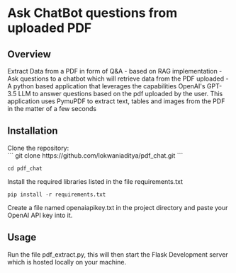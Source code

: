 <h1>Ask ChatBot questions from uploaded PDF</h1>
<h2>Overview</h2>
Extract Data from a PDF in form of Q&A - based on RAG implementation - Ask questions to a chatbot which will retrieve data from the PDF uploaded - A python based application that leverages the capabilities OpenAI's GPT-3.5 LLM to answer questions based on the pdf uploaded by the user. This application uses PymuPDF to extract text, tables and images from the PDF in the matter of a few seconds<br/>
<h2>Installation</h2>
Clone the repository: <br/>
``` 
git clone https://github.com/lokwaniaditya/pdf_chat.git 
```

``` 
cd pdf_chat 
```
Install the required libraries listed in the file requirements.txt

``` 
pip install -r requirements.txt 
```

Create a file named openaiapikey.txt in the project directory and paste your OpenAI API key into it. <br/>
<h2>Usage</h2>
Run the file pdf_extract.py, this will then start the Flask Development server which is hosted locally on your machine.
